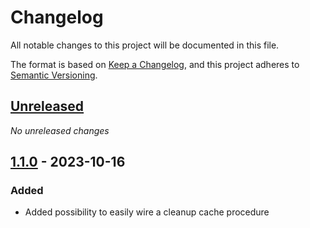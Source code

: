 # Changelog

All notable changes to this project will be documented in this file.

The format is based on [Keep a Changelog](https://keepachangelog.com/en/1.0.0/),
and this project adheres to [Semantic Versioning](https://semver.org/spec/v2.0.0.html).

## [Unreleased]
_No unreleased changes_

## [1.1.0] - 2023-10-16

### Added
- Added possibility to easily wire a cleanup cache procedure

[unreleased]: https://github.com/edgarfgp/GeoblockingMiddleware/compare/1.1.0...HEAD
[1.1.0]: https://github.com/edgarfgp/GeoblockingMiddleware/releases/tag/1.1.0
